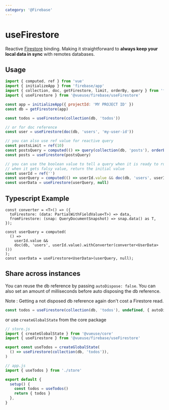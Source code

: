 ```yaml
---
category: '@Firebase'
---
```


# useFirestore

Reactive [Firestore](https://firebase.google.com/docs/firestore) binding. Making it straightforward to **always keep your local data in sync** with remotes databases.

## Usage

```js {9,12,17,22}
import { computed, ref } from 'vue'
import { initializeApp } from 'firebase/app'
import { collection, doc, getFirestore, limit, orderBy, query } from 'firebase/firestore'
import { useFirestore } from '@vueuse/firebase/useFirestore'

const app = initializeApp({ projectId: 'MY PROJECT ID' })
const db = getFirestore(app)

const todos = useFirestore(collection(db, 'todos'))

// or for doc reference
const user = useFirestore(doc(db, 'users', 'my-user-id'))

// you can also use ref value for reactive query
const postsLimit = ref(10)
const postsQuery = computed(() => query(collection(db, 'posts'), orderBy('createdAt', 'desc'), limit(postsLimit.value)))
const posts = useFirestore(postsQuery)

// you can use the boolean value to tell a query when it is ready to run
// when it gets falsy value, return the initial value
const userId = ref('')
const userQuery = computed(() => userId.value && doc(db, 'users', userId.value))
const userData = useFirestore(userQuery, null)
```

## Typescript Example
```
const converter = <T>() => ({
  toFirestore: (data: PartialWithFieldValue<T>) => data,
  fromFirestore: (snap: QueryDocumentSnapshot) => snap.data() as T,
});

const userQuery = computed(
  () =>
    userId.value &&
    doc(db, 'users', userId.value).withConverter(converter<UserData>())
);
const userData = useFirestore<UserData>(userQuery, null);
```

## Share across instances

You can reuse the db reference by passing `autoDispose: false`. You can also set an amount of milliseconds before auto disposing the db reference.

Note : Getting a not disposed db reference again don't cost a Firestore read.

```ts
const todos = useFirestore(collection(db, 'todos'), undefined, { autoDispose: false })
```

or use `createGlobalState` from the core package

```js
// store.js
import { createGlobalState } from '@vueuse/core'
import { useFirestore } from '@vueuse/firebase/useFirestore'

export const useTodos = createGlobalState(
  () => useFirestore(collection(db, 'todos')),
)
```

```js
// app.js
import { useTodos } from './store'

export default {
  setup() {
    const todos = useTodos()
    return { todos }
  },
}
```
